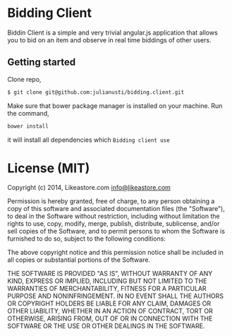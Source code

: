 # Bidding Client

Biddin Client is a simple and very trivial angular.js application that allows you to bid on an item and observe in real
time biddings of other users.

## Getting started

Clone repo,

```bash
$ git clone git@github.com:julianusti/bidding.client.git
```

Make sure that bower package manager is installed on your machine.
Run the command,

```bash
bower install
```
it will install all dependencies which `Bidding client use`

# License (MIT)

Copyright (c) 2014, Likeastore.com info@likeastore.com

Permission is hereby granted, free of charge, to any person obtaining a copy of this software and associated documentation files (the "Software"), to deal in the Software without restriction, including without limitation the rights to use, copy, modify, merge, publish, distribute, sublicense, and/or sell copies of the Software, and to permit persons to whom the Software is furnished to do so, subject to the following conditions:

The above copyright notice and this permission notice shall be included in all copies or substantial portions of the Software.

THE SOFTWARE IS PROVIDED "AS IS", WITHOUT WARRANTY OF ANY KIND, EXPRESS OR IMPLIED, INCLUDING BUT NOT LIMITED TO THE WARRANTIES OF MERCHANTABILITY, FITNESS FOR A PARTICULAR PURPOSE AND NONINFRINGEMENT. IN NO EVENT SHALL THE AUTHORS OR COPYRIGHT HOLDERS BE LIABLE FOR ANY CLAIM, DAMAGES OR OTHER LIABILITY, WHETHER IN AN ACTION OF CONTRACT, TORT OR OTHERWISE, ARISING FROM, OUT OF OR IN CONNECTION WITH THE SOFTWARE OR THE USE OR OTHER DEALINGS IN THE SOFTWARE.